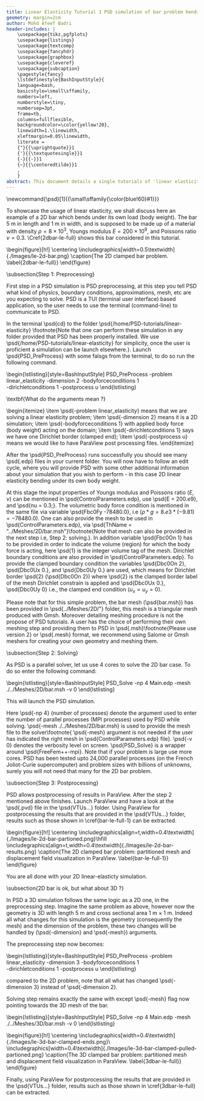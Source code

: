 ```yaml
---
title: Linear Elasticity Tutorial 1 PSD simulation of bar problem bending under own body weight
geometry: margin=2cm
author: Mohd Afeef Badri
header-includes: |
    \usepackage{tikz,pgfplots}
    \usepackage{listings}
    \usepackage{textcomp}
    \usepackage{fancyhdr}
    \usepackage{graphbox}
    \usepackage{cleveref}
    \usepackage{subcaption}
    \pagestyle{fancy}
    \lstdefinestyle{BashInputStyle}{
	language=bash,
	basicstyle=\small\sffamily,
	numbers=left,
	numberstyle=\tiny,
	numbersep=3pt,
	frame=tb,
	columns=fullflexible,
	backgroundcolor=\color{yellow!20},
	linewidth=1.\linewidth,
	xleftmargin=0.05\linewidth,
	literate =
	{"}{{\uprightquote}}1
	{'}{{\textquotesingle}}1
	{-}{{-}}1
	{~}{{\centeredtilde}}1
	,
    }
abstract: This document details a single tutorials of 'linear elasticity' module of PSD in a more verbos manner.
---
```


\newcommand{\psd}[1]{{\small\sffamily{\color{blue!60}#1}}}

To showcase the usage of linear elasticity, we shall discuss here an example of a 2D bar which bends under its own load (body weight). The bar 5 m in length and 1 m in width, and is supposed to be made up of a material with density $\rho=8\times 10^3$, Youngs modulus $E=200\times 10^9$, and Poissons ratio $\nu=0.3$. \Cref{2dbar-le-full}  shows this bar considered in this tutorial.

\begin{figure}[h!]
\centering
\includegraphics[width=0.5\textwidth]{./Images/le-2d-bar.png}
\caption{The 2D clamped bar problem. \label{2dbar-le-full}}
\end{figure}

\subsection{Step 1: Preprocessing}

First step in a PSD simulation is PSD preprocessing, at this step you tell PSD what kind of physics, boundary conditions, approximations, mesh, etc are you expecting to solve. PSD is a TUI (terminal user interface) based application, so the user needs to use the terminal (command-line) to communicate to PSD.

In the terminal \psd{cd} to the folder \psd{/home/PSD-tutorials/linear-elasticity} \footnote{Note that one can perform these simulation in any folder provided that PSD has been properly installed. We use \psd{/home/PSD-tutorials/linear-elasticity} for simplicity, once the user is proficient a simulation can be launch elsewhere.}. Launch \psd{PSD\_PreProcess} with some falsgs from the terminal, to do so run the following command.

\begin{lstlisting}[style=BashInputStyle]
PSD_PreProcess -problem linear_elasticity -dimension 2 -bodyforceconditions 1 \
-dirichletconditions 1 -postprocess u
\end{lstlisting}



\textbf{What do the arguments mean ?}

\begin{itemize}
\item \psd{-problem linear\_elasticity} means that we are solving a linear elasticity problem;
\item \psd{-dimension 2} means it is a 2D simulation;
\item \psd{-bodyforceconditions 1} with applied body force (body weight) acting on the domain;
\item \psd{-dirichletconditions 1} says we have one Dirichlet border (clamped end);
\item \psd{-postprocess u} means we would like to have ParaView post processing files.
\end{itemize}

After the \psd{PSD\_PreProcess} runs successfully you should see many \psd{.edp} files in your current folder. You will now have to follow an edit cycle, where you will provide PSD with some other additional information about your simulation that you wish to perform - in this case 2D linear elasticity bending under its own body weight.

At this stage the input properties of Youngs modulus and Poissons ratio ($E,\nu$) can be mentioned in \psd{ControlParameters.edp}, use \psd{E = 200.e9}, and \psd{nu = 0.3;}. The volumetric body force condition is mentioned in the same file via variable \psd{Fbc0Fy -78480.0}, i.e ($\rho*g=8.e3*(-9.81)=-78480.0$). One can also provide the mesh to be used in \psd{ControlParameters.edp}, via \psd{ThName = "../Meshes/2D/bar.msh"}\footnote{Note that mesh can also be provided in the next step i.e, Step 2: solving.}. In addition variable \psd{Fbc0On 1} has to be provided in order to indicate the volume (region) for which the body force is acting, here \psd{1} is the integer volume tag of the mesh. Dirichlet boundary conditions are also provided in \psd{ControlParameters.edp}. To provide the clamped boundary condition the variables \psd{Dbc0On 2}, \psd{Dbc0Ux 0.}, and \psd{Dbc0Uy 0.} are used, which means for Dirichlet border \psd{2} (\psd{Dbc0On 2}) where \psd{2} is the clamped border label of the mesh Dirichlet constrain is applied and \psd{Dbc0Ux 0.}, \psd{Dbc0Uy 0} i.e., the clamped end condition ($u_x=u_y=0$).

Please note that for this simple problem, the bar mesh (\psd{bar.msh}) has been provided in \psd{../Meshes/2D/"} folder, this mesh is a triangular mesh produced with Gmsh. Moreover detailing meshing procedure is not the propose of PSD tutorials. A user has the choice of performing their own meshing step and providing them to PSD in \psd{.msh}\footnote{Please use version 2} or \psd{.mesh} format, we recommend using Salome or Gmsh meshers for creating your own geometry and meshing them.

\subsection{Step 2: Solving}

As PSD is a parallel solver, let us use 4 cores to solve the 2D bar case. To do so enter the following command:

\begin{lstlisting}[style=BashInputStyle]
PSD_Solve -np 4 Main.edp -mesh ./../Meshes/2D/bar.msh -v 0
\end{lstlisting}

This will launch the PSD simulation.

Here \psd{-np 4} (number of processes) denote the argument used to enter the number of parallel processes (MPI processes) used by PSD while solving. \psd{-mesh ./../Meshes/2D/bar.msh} is used to provide the mesh file to the solver\footnote{ \psd{-mesh} argument is not needed if the user has indicated the right mesh in \psd{ControlParameters.edp} file}. \psd{-v 0} denotes the verbosity level on screen. \psd{PSD\_Solve} is a wrapper around \psd{FreeFem++-mpi}. Note that if your problem is large use more cores. PSD has been tested upto 24,000 parallel processes (on the French Joliot-Curie supercomputer) and problem sizes with billions of unknowns, surely you will not need that many for the 2D bar problem.

\subsection{Step 3: Postprocessing}

PSD allows postprocessing of results in ParaView. After the step 2 mentioned above finishes. Launch ParaView and have a look at the \psd{.pvd} file in the \psd{VTUs...} folder. Using ParaView for postprocessing the results that are provided in the \psd{VTUs...} folder, results such as those shown in \cref{bar-le-full-1} can be extracted.

\begin{figure}[h!]
\centering
\includegraphics[align=t,width=0.4\textwidth]{./Images/le-2d-bar-partioned.png}\hfill
\includegraphics[align=t,width=0.4\textwidth]{./Images/le-2d-bar-results.png}
\caption{The 2D clamped bar problem: partitioned mesh and displacement field visualization in ParaView. \label{bar-le-full-1}}
\end{figure}

You are all done with your 2D linear-elasticty simulation.

\subsection{2D bar is ok, but what about 3D ?}


In PSD a 3D simulation follows the same logic as a 2D one, in the preprocessing step. Imagine the same problem as above, however now the geometry is 3D with length 5 m and cross sectional area 1 m $\times$ 1 m. Indeed all what changes for this simulation is the geometry (consequently the mesh) and the dimension of the problem, these two changes will be handled by (\psd{-dimension} and \psd{-mesh}) arguments.

The preprocessing step now becomes: 

\begin{lstlisting}[style=BashInputStyle]
PSD_PreProcess -problem linear_elasticity -dimension 3 -bodyforceconditions 1 \
-dirichletconditions 1 -postprocess u
\end{lstlisting}

compared to the 2D problem, note that all what has changed \psd{-dimension 3} instead of \psd{-dimension 2}.

Solving step remains exactly the same with except \psd{-mesh} flag now pointing towards the 3D mesh of the bar.

\begin{lstlisting}[style=BashInputStyle]
PSD_Solve -np 4 Main.edp -mesh ./../Meshes/3D/bar.msh -v 0
\end{lstlisting}

\begin{figure}[h!]
\centering
\includegraphics[width=0.4\textwidth]{./Images/le-3d-bar-clamped-ends.png}\\
\includegraphics[width=0.4\textwidth]{./Images/le-3d-bar-clamped-pulled-partioned.png}
\caption{The 3D clamped bar problem: partitioned mesh and displacement field visualization in ParaView. \label{3dbar-le-full}}
\end{figure}

Finally, using ParaView for postprocessing the results that are provided in the \psd{VTUs...} folder, results such as those shown in \cref{3dbar-le-full} can be extracted.
